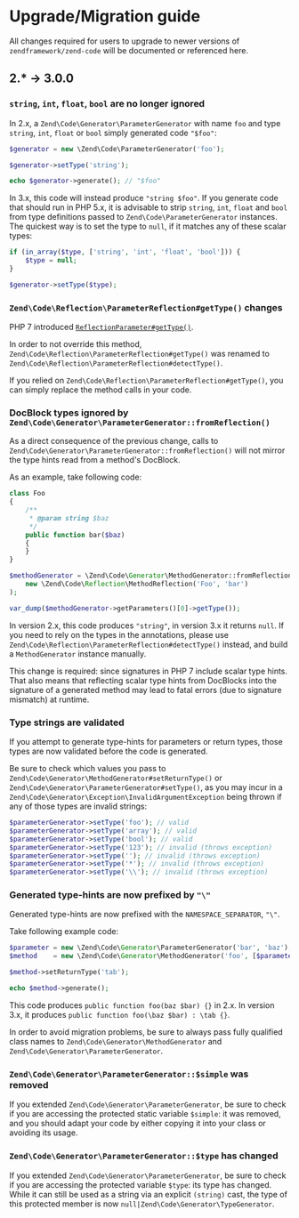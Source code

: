 # Upgrade/Migration guide

All changes required for users to upgrade to newer versions of
`zendframework/zend-code` will be documented or referenced here.

## 2.* -> 3.0.0

### `string`, `int`, `float`, `bool` are no longer ignored

In 2.x, a `Zend\Code\Generator\ParameterGenerator` with name `foo` and type 
`string`, `int`, `float` or `bool` simply generated code `"$foo"`:

```php
$generator = new \Zend\Code\ParameterGenerator('foo');

$generator->setType('string');

echo $generator->generate(); // "$foo"
```

In 3.x, this code will instead produce `"string $foo"`.
If you generate code that should run in PHP 5.x, it is advisable to strip
`string`, `int`, `float` and `bool` from type definitions passed to
`Zend\Code\ParameterGenerator` instances. The quickest way is to set the 
type to `null`, if it matches any of these scalar types:

```php
if (in_array($type, ['string', 'int', 'float', 'bool'])) {
    $type = null;
}

$generator->setType($type);
```

### `Zend\Code\Reflection\ParameterReflection#getType()` changes

PHP 7 introduced [`ReflectionParameter#getType()`](http://php.net/manual/en/reflectionparameter.gettype.php).

In order to not override this method, `Zend\Code\Reflection\ParameterReflection#getType()`
was renamed to `Zend\Code\Reflection\ParameterReflection#detectType()`.

If you relied on `Zend\Code\Reflection\ParameterReflection#getType()`, you can
simply replace the method calls in your code.
 
### DocBlock types ignored by `Zend\Code\Generator\ParameterGenerator::fromReflection()`

As a direct consequence of the previous change, calls to 
`Zend\Code\Generator\ParameterGenerator::fromReflection()` will not mirror the
type hints read from a method's DocBlock.

As an example, take following code:

```php
class Foo
{
    /**
     * @param string $baz
     */
    public function bar($baz)
    {
    }
}

$methodGenerator = \Zend\Code\Generator\MethodGenerator::fromReflection(
    new \Zend\Code\Reflection\MethodReflection('Foo', 'bar')
);

var_dump($methodGenerator->getParameters()[0]->getType());
```

In version 2.x, this code produces `"string"`, in version 3.x it returns `null`. If you 
need to rely on the types in the annotations, please use
`Zend\Code\Reflection\ParameterReflection#detectType()` instead, and build a
`MethodGenerator` instance manually.

This change is required: since signatures in PHP 7 include scalar type hints.
That also means that reflecting scalar type hints from DocBlocks into the
signature of a generated method may lead to fatal errors (due to signature
mismatch) at runtime.

### Type strings are validated

If you attempt to generate type-hints for parameters or return types, those types are
now validated before the code is generated.

Be sure to check which values you pass to `Zend\Code\Generator\MethodGenerator#setReturnType()`
or `Zend\Code\Generator\ParameterGenerator#setType()`, as you may incur in a
`Zend\Code\Generator\Exception\InvalidArgumentException` being thrown if any
of those types are invalid strings:

```php
$parameterGenerator->setType('foo'); // valid
$parameterGenerator->setType('array'); // valid
$parameterGenerator->setType('bool'); // valid
$parameterGenerator->setType('123'); // invalid (throws exception)
$parameterGenerator->setType(''); // invalid (throws exception)
$parameterGenerator->setType('*'); // invalid (throws exception)
$parameterGenerator->setType('\\'); // invalid (throws exception)
```


### Generated type-hints are now prefixed by `"\"`

Generated type-hints are now prefixed with the `NAMESPACE_SEPARATOR`,
`"\"`.

Take following example code:

```php
$parameter = new \Zend\Code\Generator\ParameterGenerator('bar', 'baz');
$method    = new \Zend\Code\Generator\MethodGenerator('foo', [$parameter]);

$method->setReturnType('tab');

echo $method->generate();
```

This code produces `public function foo(baz $bar) {}` in 2.x.
In version 3.x, it produces `public function foo(\baz $bar) : \tab {}`.

In order to avoid migration problems, be sure to always pass fully qualified class
names to `Zend\Code\Generator\MethodGenerator` and `Zend\Code\Generator\ParameterGenerator`.


### `Zend\Code\Generator\ParameterGenerator::$simple` was removed

If you extended `Zend\Code\Generator\ParameterGenerator`, be sure to check if you
are accessing the protected static variable `$simple`: it was removed, and you should
adapt your code by either copying it into your class or avoiding its usage.

### `Zend\Code\Generator\ParameterGenerator::$type` has changed

If you extended `Zend\Code\Generator\ParameterGenerator`, be sure to check if you
are accessing the protected variable `$type`: its type has changed.
While it can still be used as a string via an explicit `(string)` cast, the type of
this protected member is now `null|Zend\Code\Generator\TypeGenerator`.
